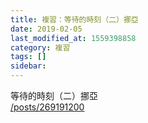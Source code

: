 ```yaml
---
title: 複習：等待的時刻（二）挪亞
date: 2019-02-05
last_modified_at: 1559398858
category: 複習
tags: []
sidebar: 
---
```


<p>等待的時刻（二）挪亞<br/>
<a href="/posts/269191200" target="_blank">/posts/269191200</a></p>
<p> </p>
